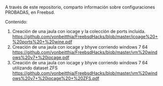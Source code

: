 A través de este repositorio, comparto información sobre configuraciones PROBADAS, en Freebsd.

Contenido:

1) Creación de una jaula con iocage y la colección de ports incluida.
	https://github.com/vonbeitthia/FreebsdHacks/blob/master/icoage%20+%20ports%20+%20wine.pdf
2) Creación de una jaula con iocage y bhyve corriendo windows 7 64 
	https://github.com/vonbeitthia/FreebsdHacks/blob/master/vm%20windows%20v7+%20iocage.pdf
3) Creación de una jaula con iocage y bhyve corriendo windows 7 64 utilizando dataset ZFS
	https://github.com/vonbeitthia/FreebsdHacks/blob/master/vm%20windows%20v7+%20iocage%20+%20ZFS.pdf

